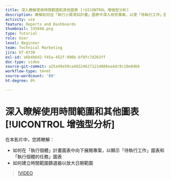 ```yaml
---
title: 深入瞭解使用時間範圍和其他圖表 [!UICONTROL 增強型分析]
description: 瞭解如何在「執行小眾測試計畫」圖表中深入研究專案，以使「待執行工作」圖表和「執行小眾測試中的任務」圖表顯示在Workfront中。
activity: use
feature: Reports and Dashboards
thumbnail: 335048.png
type: Tutorial
role: User
level: Beginner
team: Technical Marketing
jira: KT-8730
exl-id: a6b4b6d2-f45a-452f-990b-bf8fc7d263ff
doc-type: video
source-git-commit: a25a49e59ca483246271214886ea4dc9c10e8d66
workflow-type: tm+mt
source-wordcount: '89'
ht-degree: 0%

---
```


# 深入瞭解使用時間範圍和其他圖表 [!UICONTROL 增強型分析]

在本影片中，您將瞭解：

* 如何在「執行個體」計畫圖表中向下展開專案，以顯示「待執行工作」圖表和「執行個體的任務」圖表
* 如何建立時間範圍篩選器以放大日期範圍

>[!VIDEO](https://video.tv.adobe.com/v/335048/?quality=12&learn=on)
